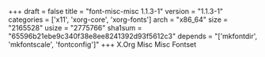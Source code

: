 +++
draft = false
title = "font-misc-misc 1.1.3-1"
version = "1.1.3-1"
categories = ['x11', 'xorg-core', 'xorg-fonts']
arch = "x86_64"
size = "2165528"
usize = "2775766"
sha1sum = "65596b21ebe9c340f38e8ee8241392d93f5612c3"
depends = "['mkfontdir', 'mkfontscale', 'fontconfig']"
+++
X.Org Misc Misc Fontset